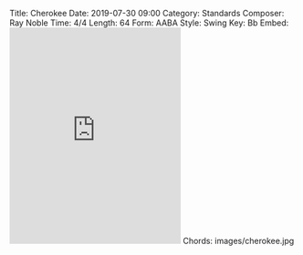 Title: Cherokee
Date: 2019-07-30 09:00
Category: Standards
Composer: Ray Noble
Time: 4/4
Length: 64
Form: AABA
Style: Swing
Key: Bb
Embed: <iframe src="https://open.spotify.com/embed/user/thatdavidmiller/playlist/5tCxJzcqtIkfDjeu51wpep" width="300" height="380" frameborder="0" allowtransparency="true" allow="encrypted-media"></iframe>
Chords: images/cherokee.jpg

